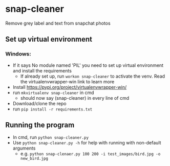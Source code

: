 # snap-cleaner
Remove grey label and text from snapchat photos

## Set up virtual environment
### Windows:
- If it says No module named 'PIL' you need to set up virtual environment and install the requirements
  - If already set up, run `workon snap-cleaner` to activate the venv. Read the virtualenvwrapper-win link to learn more
- Install https://pypi.org/project/virtualenvwrapper-win/
- run `mkvirtualenv snap-cleaner` in cmd
  - should now say (snap-cleaner) in every line of cmd
- Download/clone the repo
- run `pip install -r requirements.txt`

## Running the program
- In cmd, run `python snap-cleaner.py`
- Use `python snap-cleaner.py -h` for help with running with non-default arguments
  - e.g. `python snap-clenaer.py 100 200 -i test_images/bird.jpg -o new_bird.jpg`
